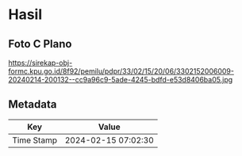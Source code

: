 # Hasil

## Foto C Plano

https://sirekap-obj-formc.kpu.go.id/8f92/pemilu/pdpr/33/02/15/20/06/3302152006009-20240214-200132--cc9a96c9-5ade-4245-bdfd-e53d8406ba05.jpg


## Metadata

| Key        | Value               |
| ---------- | ------------------- |
| Time Stamp | 2024-02-15 07:02:30 |



